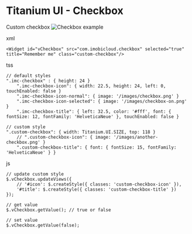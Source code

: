 # Titanium UI - Checkbox

Custom checkbox
![Checkbox example](https://goo.gl/photos/rpF9gX7UEDV8o7Sg9)

xml

	<Widget id="vCheckbox" src="com.imobicloud.checkbox" selected="true" title="Remember me" class="custom-checkbox"/>
	
tss

	// default styles
	".imc-checkbox" : { height: 24 }
		".imc-checkbox-icon": { width: 22.5, height: 24, left: 0, touchEnabled: false }
		".imc-checkbox-icon-normal": { image: '/images/checkbox.png' }
		".imc-checkbox-icon-selected": { image: '/images/checkbox-on.png' }
		".imc-checkbox-title": { left: 32.5, color: '#fff', font: { fontSize: 12, fontFamily: 'HelveticaNeue' }, touchEnabled: false }
		
	// custom style	
	".custom-checkbox": { width: Titanium.UI.SIZE, top: 118 }
		// ".custom-checkbox-icon": { image: '/images/another-checkbox.png' }
		".custom-checkbox-title": { font: { fontSize: 15, fontFamily: 'HelveticaNeue' } }
		
js

	// update custom style
	$.vCheckbox.updateViews({
		// '#icon': $.createStyle({ classes: 'custom-checkbox-icon' }),
		'#title': $.createStyle({ classes: 'custom-checkbox-title' })
	});
	
	// get value
	$.vCheckbox.getValue(); // true or false
	
	// set value
	$.vCheckbox.getValue(false);
	
	